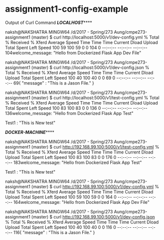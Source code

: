 # assignment1-config-example

Output of Curl Command
***************************LOCALHOST*******************************

naksh@NAKSHATRA MINGW64 /d/2017 - Spring/273 Aung/cmpe273-assignment1 (master)
$ curl http://localhost:5000/v1/dev-config.yml
  % Total    % Received % Xferd  Average Speed   Time    Time     Time  Current
                                 Dload  Upload   Total   Spent    Left  Speed
100    59  100    59    0     0    104      0 --:--:-- --:--:-- --:--:--   104welcome_message: "Hello from Dockerized Flask App Dev File"

naksh@NAKSHATRA MINGW64 /d/2017 - Spring/273 Aung/cmpe273-assignment1 (master)
$ curl http://localhost:5000/v1/dev-config.json
  % Total    % Received % Xferd  Average Speed   Time    Time     Time  Current
                                 Dload  Upload   Total   Spent    Left  Speed
100    40  100    40    0     0     69      0 --:--:-- --:--:-- --:--:--    69{
        "message" : "This is a Jason File."
}

naksh@NAKSHATRA MINGW64 /d/2017 - Spring/273 Aung/cmpe273-assignment1 (master)
$ curl http://localhost:5000/v1/test-config.yml
  % Total    % Received % Xferd  Average Speed   Time    Time     Time  Current
                                 Dload  Upload   Total   Spent    Left  Speed
100    83  100    83    0     0    136      0 --:--:-- --:--:-- --:--:--   136welcome_message: "Hello from Dockerized Flask App Test"

Test1 : "This is New test"

***************************DOCKER-MACHINE*******************************


naksh@NAKSHATRA MINGW64 /d/2017 - Spring/273 Aung/cmpe273-assignment1 (master)
$ curl http://192.168.99.100:5000/v1/test-config.yml
  % Total    % Received % Xferd  Average Speed   Time    Time     Time  Current
                                 Dload  Upload   Total   Spent    Left  Speed
100    83  100    83    0     0    176      0 --:--:-- --:--:-- --:--:--   183welcome_message: "Hello from Dockerized Flask App Test"

Test1 : "This is New test"

naksh@NAKSHATRA MINGW64 /d/2017 - Spring/273 Aung/cmpe273-assignment1 (master)
$ curl http://192.168.99.100:5000/v1/dev-config.yml
  % Total    % Received % Xferd  Average Speed   Time    Time     Time  Current
                                 Dload  Upload   Total   Spent    Left  Speed
100    59  100    59    0     0    164      0 --:--:-- --:--:-- --:--:--   164welcome_message: "Hello from Dockerized Flask App Dev File"

naksh@NAKSHATRA MINGW64 /d/2017 - Spring/273 Aung/cmpe273-assignment1 (master)
$ curl http://192.168.99.100:5000/v1/dev-config.json
  % Total    % Received % Xferd  Average Speed   Time    Time     Time  Current
                                 Dload  Upload   Total   Spent    Left  Speed
100    40  100    40    0     0    116      0 --:--:-- --:--:-- --:--:--   116{
        "message" : "This is a Jason File."
}
